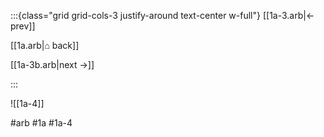 :::{class="grid grid-cols-3 justify-around text-center w-full"}
[[1a-3.arb|← prev]]

[[1a.arb|⌂ back]]

[[1a-3b.arb|next →]]

:::

![[1a-4]]

#arb #1a #1a-4
